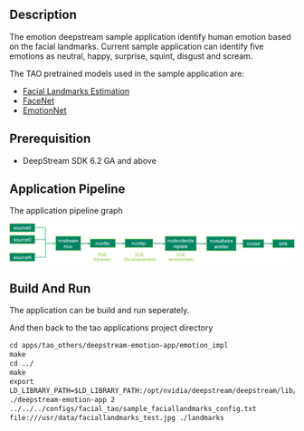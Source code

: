 ## Description

The emotion deepstream sample application identify human emotion based on the facial landmarks. Current sample application can identify five emotions as neutral, happy, surprise, squint, disgust and scream.

The TAO pretrained models used in the sample application are:

- [Facial Landmarks Estimation](https://ngc.nvidia.com/catalog/models/nvidia:tao:fpenet)
- [FaceNet](https://ngc.nvidia.com/catalog/models/nvidia:tao:facenet)
- [EmotionNet](https://ngc.nvidia.com/catalog/models/nvidia:tao:emotionnet)

## Prerequisition

- DeepStream SDK 6.2 GA and above

## Application Pipeline

The application pipeline graph

![emotion application pipeline](emotion_pipeline.png)

## Build And Run

The application can be build and run seperately.

And then back to the tao applications project directory

```
cd apps/tao_others/deepstream-emotion-app/emotion_impl
make
cd ../
make
export LD_LIBRARY_PATH=$LD_LIBRARY_PATH:/opt/nvidia/deepstream/deepstream/lib/cvcore_libs
./deepstream-emotion-app 2 ../../../configs/facial_tao/sample_faciallandmarks_config.txt file:///usr/data/faciallandmarks_test.jpg ./landmarks
```

